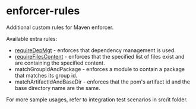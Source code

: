 enforcer-rules
==============

Additional custom rules for Maven enforcer.

Available extra rules:
* [requireDepMgt](https://github.com/ceilfors/enforcer-rules/wiki/requireDepMgmt) - enforces that dependency management is used.
* [requireFilesContent](https://github.com/ceilfors/enforcer-rules/wiki/requireFilesContent) - enforces that the specified list of files exist and are containing the specified content.
* matchGroupIdAndPackage - enforces a module to contain a package that matches its group id.
* matchArtifactIdAndBaseDir - enforces that the pom's artifact id and the base directory name are the same.

For more sample usages, refer to integration test scenarios in src/it folder.

